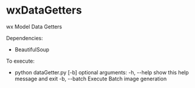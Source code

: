 wxDataGetters
=============

wx Model Data Getters

Dependencies:
- BeautifulSoup

To execute: 
 - python dataGetter.py [-b]
     optional arguments:
       -h, --help   show this help message and exit
       -b, --batch  Execute Batch image generation
